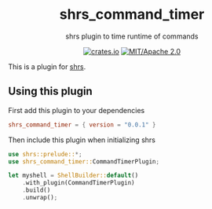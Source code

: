 
<div align="center">

# shrs_command_timer

shrs plugin to time runtime of commands

[![crates.io](https://img.shields.io/crates/v/shrs_command_timer.svg)](https://crates.io/crates/shrs_command_timer)
[![MIT/Apache 2.0](https://img.shields.io/badge/license-MIT%2FApache-blue.svg)](#)

</div>

This is a plugin for [shrs](https://github.com/MrPicklePinosaur/shrs).

## Using this plugin

First add this plugin to your dependencies
```toml
shrs_command_timer = { version = "0.0.1" }
```

Then include this plugin when initializing shrs
```rust
use shrs::prelude::*;
use shrs_command_timer::CommandTimerPlugin;

let myshell = ShellBuilder::default()
    .with_plugin(CommandTimerPlugin)
    .build()
    .unwrap();

```
